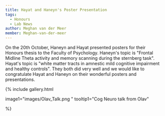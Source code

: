 ```yaml
---
title: Hayat and Haneyn's Poster Presentation
tags: 
  - Honours
  - Lab News
author: Meghan van der Meer
member: Meghan-van-der-meer
---
```


On the 20th October, Haneyn and Hayat presented posters for their Honours thesis to the Faculty of Psychology. Haneyn's topic is "Frontal Midline Theta activity and memory scanning during the sternberg task". 
Hayat's topic is "white matter tracts in amnestic mild cognitive impairment and healthy controls". 
They both did very well and we would like to congratulate Hayat and Haneyn on their wonderful posters and presentations. 


{%
  include gallery.html

  image1="images/Olav_Talk.png "
  tooltip1="Cog Neuro talk from Olav"



%}
